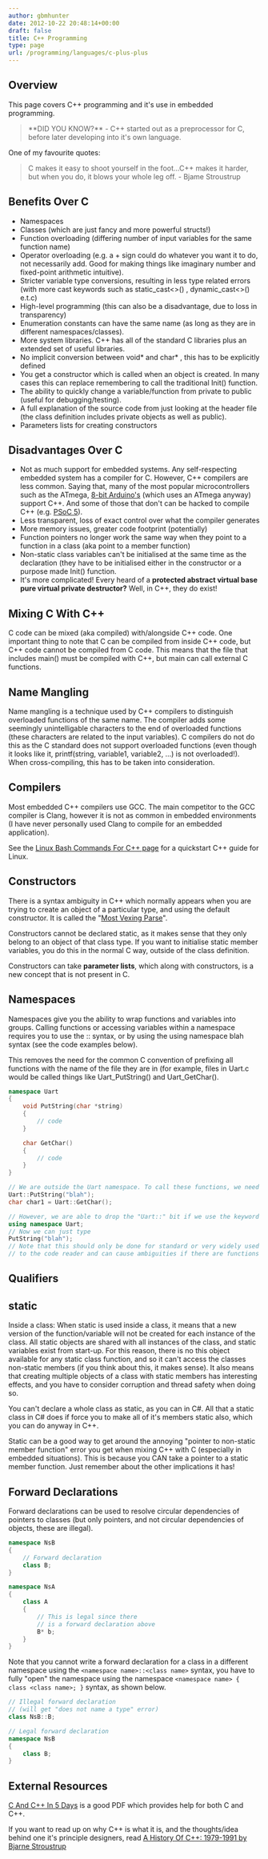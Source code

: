 ```yaml
---
author: gbmhunter
date: 2012-10-22 20:48:14+00:00
draft: false
title: C++ Programming
type: page
url: /programming/languages/c-plus-plus
---
```


## Overview

This page covers C++ programming and it's use in embedded programming.

<blockquote>**DID YOU KNOW?** - C++ started out as a preprocessor for C, before later developing into it's own language.</blockquote>

One of my favourite quotes:

> C makes it easy to shoot yourself in the foot...C++ makes it harder, but when you do, it blows your whole leg off. - Bjame Stroustrup

## Benefits Over C

* Namespaces
* Classes (which are just fancy and more powerful structs!)
* Function overloading (differing number of input variables for the same function name)
* Operator overloading (e.g. a + sign could do whatever you want it to do, not necessarily add. Good for making things like imaginary number and fixed-point arithmetic intuitive).
* Stricter variable type conversions, resulting in less type related errors (with more cast keywords such as static_cast<>() , dynamic_cast<>() e.t.c)
* High-level programming (this can also be a disadvantage, due to loss in transparency)
* Enumeration constants can have the same name (as long as they are in different namespaces/classes).
* More system libraries. C++ has all of the standard C libraries plus an extended set of useful libraries.
* No implicit conversion between void* and char* , this has to be explicitly defined
* You get a constructor which is called when an object is created. In many cases this can replace remembering to call the traditional Init() function.
* The ability to quickly change a variable/function from private to public (useful for debugging/testing).
* A full explanation of the source code from just looking at the header file (the class definition includes private objects as well as public).
* Parameters lists for creating constructors

## Disadvantages Over C

* Not as much support for embedded systems. Any self-respecting embedded system has a compiler for C. However, C++ compilers are less common. Saying that, many of the most popular microcontrollers such as the ATmega, [8-bit Arduino's](/programming/microcontrollers/arduino) (which uses an ATmega anyway) support C++. And some of those that don't can be hacked to compile C++ (e.g. [PSoC 5](/programming/microcontrollers/psoc)).
* Less transparent, loss of exact control over what the compiler generates
* More memory issues, greater code footprint (potentially)
* Function pointers no longer work the same way when they point to a function in a class (aka point to a member function)
* Non-static class variables can't be initialised at the same time as the declaration (they have to be initialised either in the constructor or a purpose made Init() function.
* It's more complicated! Every heard of a **protected abstract virtual base pure virtual private destructor?** Well, in C++, they do exist!

## Mixing C With C++

C code can be mixed (aka compiled) with/alongside C++ code. One important thing to note that C can be compiled from inside C++ code, but C++ code cannot be compiled from C code. This means that the file that includes main() must be compiled with C++, but main can call external C functions.

## Name Mangling

Name mangling is a technique used by C++ compilers to distinguish overloaded functions of the same name. The compiler adds some seemingly unintelligable characters to the end of overloaded functions (these characters are related to the input variables). C compilers do not do this as the C standard does not support overloaded functions (even though it looks like it, printf(string, variable1, variable2, ...) is not overloaded!). When cross-compiling, this has to be taken into consideration.

## Compilers

Most embedded C++ compilers use GCC. The main competitor to the GCC compiler is Clang, however it is not as common in embedded environments (I have never personally used Clang to compile for an embedded application).

See the [Linux Bash Commands For C++ page](/programming/languages/c-plus-plus/linux-bash-commands-for-cpp) for a quickstart C++ guide for Linux.

## Constructors

There is a syntax ambiguity in C++ which normally appears when you are trying to create an object of a particular type, and using the default constructor. It is called the "[Most Vexing Parse](http://en.wikipedia.org/wiki/Most_vexing_parse)".

Constructors cannot be declared static, as it makes sense that they only belong to an object of that class type. If you want to initialise static member variables, you do this in the normal C way, outside of the class definition.

Constructors can take **parameter lists**, which along with constructors, is a new concept that is not present in C.

## Namespaces

Namespaces give you the ability to wrap functions and variables into groups. Calling functions or accessing variables within a namespace requires you to use the :: syntax, or by using the using namespace blah syntax (see the code examples below).

This removes the need for the common C convention of prefixing all functions with the name of the file they are in (for example, files in Uart.c would be called things like Uart_PutString() and Uart_GetChar().

```c++
namespace Uart
{
    void PutString(char *string)
    {
        // code
    }

    char GetChar()
    {
        // code
    }
}

// We are outside the Uart namespace. To call these functions, we need to prepend the function calls with the namespace name and the '::' syntax
Uart::PutString("blah");
char char1 = Uart::GetChar();

// However, we are able to drop the "Uart::" bit if we use the keyword "using"
using namespace Uart;
// Now we can just type
PutString("blah");
// Note that this should only be done for standard or very widely used libraries, as it reduces the information
// to the code reader and can cause ambiguities if there are functions with the same name.
```

## Qualifiers

## static

Inside a class: When static is used inside a class, it means that a new version of the function/variable will not be created for each instance of the class. All static objects are shared with all instances of the class, and static variables exist from start-up. For this reason, there is no this object available for any static class function, and so it can't access the classes non-static members (if you think about this, it makes sense). It also means that creating multiple objects of a class with static members has interesting effects, and you have to consider corruption and thread safety when doing so.

You can't declare a whole class as static, as you can in C#. All that a static class in C# does if force you to make all of it's members static also, which you can do anyway in C++.

Static can be a good way to get around the annoying "pointer to non-static member function" error you get when mixing C++ with C (especially in embedded situations). This is because you CAN take a pointer to a static member function. Just remember about the other implications it has!

## Forward Declarations

Forward declarations can be used to resolve circular dependencies of pointers to classes (but only pointers, and not circular dependencies of objects, these are illegal).

```c++    
namespace NsB
{
    // Forward declaration
    class B;
}

namespace NsA
{
    class A
    {
        // This is legal since there
        // is a forward declaration above
        B* b;
    }
}
```

Note that you cannot write a forward declaration for a class in a different namespace using the `<namespace name>::<class name>` syntax, you have to fully "open" the namespace using the namespace `<namespace name> { class <class name>; }` syntax, as shown below.

```c++    
// Illegal forward declaration
// (will get "does not name a type" error)
class NsB::B;

// Legal forward declaration
namespace NsB
{
    class B;
}
```

## External Resources

[C And C++ In 5 Days](http://itee.uq.edu.au/~comp3300/Resources/C_C++_notes.pdf) is a good PDF which provides help for both C and C++.

If you want to read up on why C++ is what it is, and the thoughts/idea behind one it's principle designers, read [A History Of C++: 1979-1991 by Bjarne Stroustrup](http://www.stroustrup.com/hopl2.pdf)

